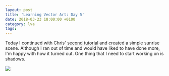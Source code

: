 ```yaml
---
layout: post
title: 'Learning Vector Art: Day 5'
date: 2018-03-23 18:00:00 +0100
category: lva
tags:
---
```


Today I continued with Chris' [second tutorial](https://www.gamasutra.com/blogs/ChrisHildenbrand/20111015/90415/2D_Game_Art_For_Programmers__Part_1_updated.php) and created a simple sunrise scene. Although I ran out of time and would have liked to have done more, I'm happy with how it turned out. One thing that I need to start working on is shadows.

![]({{site.baseurl}}/assets/images/posts/2018/LearningVectorArt/05.svg)
